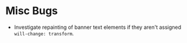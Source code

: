 # Misc Bugs
- Investigate repainting of banner text elements if they aren't assigned `will-change: transform`.